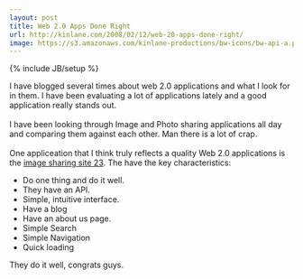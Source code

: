 ```yaml
---
layout: post
title: Web 2.0 Apps Done Right
url: http://kinlane.com/2008/02/12/web-20-apps-done-right/
image: https://s3.amazonaws.com/kinlane-productions/bw-icons/bw-api-a.png
---
```

{% include JB/setup %}
<p>
     I have blogged several times about web 2.0 applications and what I look for in them. I have been evaluating a lot of applications lately and a good application really stands out.
     <br />
     <br />
     I have been looking through Image and Photo sharing applications all day and comparing them against each other. Man there is a lot of crap.
     <br />
     <br />
     One appliceation that I think truly reflects a quality Web 2.0 applications is the <a href="http://www.23hq.com/">image sharing site 23</a>. The have the key characteristics:
     <br />
</p>
<ul class="mainlist">
     <li>Do one thing and do it well.
     </li>
     <li>They have an API.
     </li>
     <li>Simple, intuitive interface.
     </li>
     <li>Have a blog
     </li>
     <li>Have an about us page.
     </li>
     <li>Simple Search
     </li>
     <li>Simple Navigation
     </li>
     <li>Quick loading
          <br />
     </li>
</ul>
<p>
     They do it well, congrats guys.
</p>